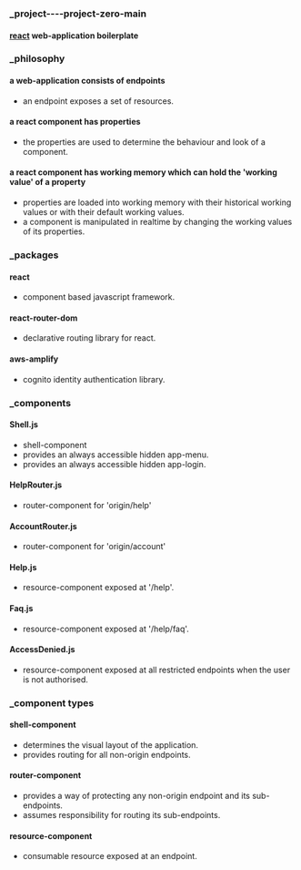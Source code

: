 ### _project----project-zero-main
#### [react](https://reactjs.org 'react homepage') web-application boilerplate  
### _philosophy  
#### a web-application consists of endpoints  
  * an endpoint exposes a set of resources.
#### a react component has properties
  * the properties are used to determine the behaviour and look of a component.  
#### a react component has working memory which can hold the 'working value' of a property
  * properties are loaded into working memory with their historical working values or with their default working values.  
  * a component is manipulated in realtime by changing the working values of its properties.
### _packages
#### react  
  * component based javascript framework.
#### react-router-dom  
  * declarative routing library for react.
#### aws-amplify  
  * cognito identity authentication library.  
### _components   
#### Shell.js   
* shell-component
* provides an always accessible hidden app-menu.
* provides an always accessible hidden app-login.
#### HelpRouter.js 
* router-component for 'origin/help'
#### AccountRouter.js 
* router-component for 'origin/account'
#### Help.js  
* resource-component exposed at '/help'.
#### Faq.js  
* resource-component exposed at '/help/faq'.
#### AccessDenied.js
* resource-component exposed at all restricted endpoints when the user is not authorised.
### _component types
#### shell-component
* determines the visual layout of the application.
* provides routing for all non-origin endpoints.
#### router-component
* provides a way of protecting any non-origin endpoint and its sub-endpoints.
* assumes responsibility for routing its sub-endpoints.
#### resource-component
* consumable resource exposed at an endpoint.

